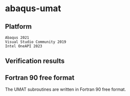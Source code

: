 # abaqus-umat

## Platform
```
Abaqus 2021
Visual Studio Community 2019
Intel OneAPI 2023
```

## Verification results



## Fortran 90 free format
The UMAT subroutines are written in Fortran 90 free format.
